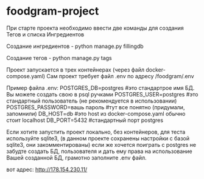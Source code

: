 # foodgram-project

При старте проекта необходимо ввести две команды для создания Тегов и списка Ингредиентов

Создание ингредиентов - python manage.py fillingdb

Создание тегов - python manage.py tags

Проект запускается в трех контейнерах (через файл docker-compose.yaml)
Сам проект требует файл .env по адресу /foodgram/.env

Пример файла .env:
POSTGRES_DB=postgres          #это стандартрое имя БД. Вы можете создать свою в psql ручками
POSTGRES_USER=postgres        #это стандартный пользователь (не рекомендуется в использовании)
POSTGRES_PASSWORD=вашь пароль #тут все понятно (придумали, запомнили)
DB_HOST=db                    #это host из docker-compose.yaml обычно стоит localhost
DB_PORT=5432                  #стандартный порт postgres

Если хотите запустить проект локально, без контейнеров, для теста используйте sqlite3, (в данном проекте сохранены
настройки с базой sqlite3, они закомментированы)
если же хочется поиграть с postgres не забудте создать БД, пользователя и дать ему права на 
использование Вашей созданной БД, грамотно заполните .env файл.

вот адрес: http://178.154.230.11/
